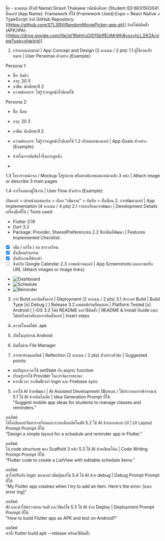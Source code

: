 ชื่อ - นามสกุล (Full Name):Siravit Thakaew
รหัสนักศึกษา (Student ID):6631503041
ชื่อแอป (App Name):
Framework ที่ใช้ (Framework Used):Expo + React Native + TypeScript
ลิงก์ GitHub Repository: [(https://github.com/STLSRV/RandomMoviePicker-app.git)]
ลิงก์ไฟล์ติดตั้ง (APK/IPA): [(https://drive.google.com/file/d/1RqhVuOID15bffEUMrWh8ysxyhLt_EK2A/view?usp=sharing)]

1. การออกแบบแอป | App Concept and Design (2 คะแนน / 2 pts)
1.1 ผู้ใช้งานเป้าหมาย | User Personas
ตัวอย่าง (Example):

Persona 1:  
- ชื่อ: อิคคิว  
- อายุ: 20 ปี  
- อาชีพ: นักศึกษาปี 2  
- ความต้องการ: ไม่รู้ว่าจะดูหนังไรดีเลยใช้

Persona 2:  
- ชื่อ: น็อต  
- อายุ: 20 ปี  
- อาชีพ: นักศึกษาปี 2  
- ความต้องการ: ไม่รู้ว่าจะดูหนังไรดีเลยใช้
1.2 เป้าหมายของแอป | App Goals
ตัวอย่าง (Example):

- ช่วยในการตัดสินใจในการดูหนัง
- 
1.3 โครงร่างหน้าจอ / Mockup
ใส่รูปภาพ หรือคำอธิบายแต่ละหน้าหลัก 3 หน้า | Attach image or describe 3 main pages

1.4 การไหลของผู้ใช้งาน | User Flow
ตัวอย่าง (Example):

เปิดแอป > เข้าหน้าแดชบอร์ด > เลือก "เพิ่มงาน" > บันทึก > ตั้งเตือน
2. การพัฒนาแอป | App Implementation (4 คะแนน / 4 pts)
2.1 รายละเอียดการพัฒนา | Development Details
เครื่องมือที่ใช้ / Tools used:

- Flutter 3.19
- Dart 3.2
- Package: Provider, SharedPreferences
2.2 ฟังก์ชันที่พัฒนา | Features Implemented
Checklist:

- [x] เพิ่ม / แก้ไข / ลบ ตารางเรียน
- [x] ตั้งเตือนกิจกรรม
- [x] บันทึกงานที่ต้องทำ
- [ ] ซิงก์กับ Google Calendar
2.3 ภาพหน้าจอแอป | App Screenshots
แนบภาพหรือ URL (Attach images or image links):

- ![Dashboard](dashboard.png)
- ![Schedule](schedule.png)
- ![Reminder](reminder.png)
3. การ Build และติดตั้งแอป | Deployment (2 คะแนน / 2 pts)
3.1 ประเภท Build | Build Type
[x] Debug
[ ] Release
3.2 แพลตฟอร์มที่ทดสอบ | Platform Tested
[x] Android
[ ] iOS
3.3 ไฟล์ README และวิธีติดตั้ง | README & Install Guide
แนบไฟล์หรือคำอธิบายการติดตั้งแอป | Insert steps

1. ดาวน์โหลดไฟล์ .apk
2. เปิดในอุปกรณ์ Android
3. ติดตั้งผ่าน File Manager
4. การสะท้อนผลลัพธ์ | Reflection (2 คะแนน / 2 pts)
ตัวอย่างหัวข้อ | Suggested points:

- พบปัญหาเวลาใช้ setState กับ async function
- เรียนรู้การใช้ Provider ในการจัดการสถานะ
- หากมีเวลา จะเพิ่มฟีเจอร์ login และ Firebase sync
5. การใช้ AI ช่วยพัฒนา | AI Assisted Development (Bonus / ใช้ประกอบการพิจารณา)
5.1 ใช้ AI ช่วยคิดไอเดีย | Idea Generation
Prompt ที่ใช้:  
"Suggest mobile app ideas for students to manage classes and reminders."

ผลลัพธ์:  
ได้ไอเดียแอปจัดตารางเรียนและระบบเตือนอัตโนมัติ
5.2 ใช้ AI ช่วยออกแบบ UI | UI Layout Prompt
Prompt ที่ใช้:  
"Design a simple layout for a schedule and reminder app in Flutter."

ผลลัพธ์:  
ได้ code structure ของ Scaffold 3 หน้า
5.3 ใช้ AI ช่วยเขียนโค้ด | Code Writing Prompt
Prompt ที่ใช้:  
"Flutter code to create a ListView with editable schedule items."

ผลลัพธ์:  
นำไปปรับกับ logic ของแอป เพิ่มปุ่มแก้ไข
5.4 ใช้ AI ช่วย debug | Debug Prompt
Prompt ที่ใช้:  
"My Flutter app crashes when I try to add an item. Here's the error: [แนบ error log]"

ผลลัพธ์:  
AI แนะนำให้ตรวจสอบ null และวิธีแก้ไข
5.5 ใช้ AI ช่วย Deploy | Deployment Prompt
Prompt ที่ใช้:  
"How to build Flutter app as APK and test on Android?"

ผลลัพธ์:  
คำสั่ง flutter build apk --release พร้อมวิธีติดตั้ง
